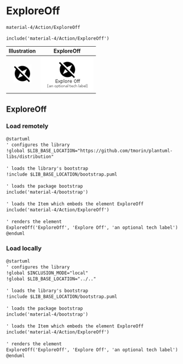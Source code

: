 # ExploreOff


```text
material-4/Action/ExploreOff
```

```text
include('material-4/Action/ExploreOff')
```



| Illustration | ExploreOff |
| :---: | :---: |
| ![illustration for Illustration](../../material-4/Action/ExploreOff.png) | ![illustration for ExploreOff](../../material-4/Action/ExploreOff.Local.png) |




## ExploreOff

### Load remotely
```plantuml
@startuml
' configures the library
!global $LIB_BASE_LOCATION="https://github.com/tmorin/plantuml-libs/distribution"

' loads the library's bootstrap
!include $LIB_BASE_LOCATION/bootstrap.puml

' loads the package bootstrap
include('material-4/bootstrap')

' loads the Item which embeds the element ExploreOff
include('material-4/Action/ExploreOff')

' renders the element
ExploreOff('ExploreOff', 'Explore Off', 'an optional tech label')
@enduml
```

### Load locally
```plantuml
@startuml
' configures the library
!global $INCLUSION_MODE="local"
!global $LIB_BASE_LOCATION="../.."

' loads the library's bootstrap
!include $LIB_BASE_LOCATION/bootstrap.puml

' loads the package bootstrap
include('material-4/bootstrap')

' loads the Item which embeds the element ExploreOff
include('material-4/Action/ExploreOff')

' renders the element
ExploreOff('ExploreOff', 'Explore Off', 'an optional tech label')
@enduml
```

